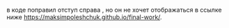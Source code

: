 в коде поправил отступ справа , но он не хочет отображаться в ссылке ниже
https://maksimpoleshchuk.github.io/final-work/.
